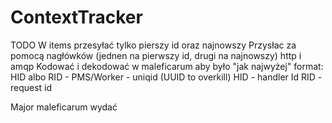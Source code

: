 # ContextTracker




TODO
W items przesyłać tylko pierszy id oraz najnowszy
Przysłac za pomocą nagłówków (jednen na pierwszy id, drugi na najnowszy) http i amqp
Kodować i dekodować w maleficarum aby było "jak najwyżej"
format:
HID albo RID - PMS/Worker - uniqid (UUID to overkill)
HID - handler Id 
RID - request id 

Major maleficarum wydać